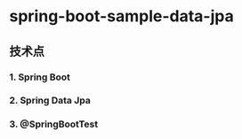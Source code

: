# spring-boot-sample-data-jpa
## 技术点
### 1. Spring Boot
### 2. Spring Data Jpa
### 3. @SpringBootTest
